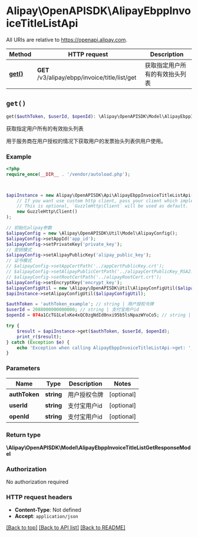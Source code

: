 # Alipay\OpenAPISDK\AlipayEbppInvoiceTitleListApi

All URIs are relative to https://openapi.alipay.com.

Method | HTTP request | Description
------------- | ------------- | -------------
[**get()**](AlipayEbppInvoiceTitleListApi.md#get) | **GET** /v3/alipay/ebpp/invoice/title/list/get | 获取指定用户所有的有效抬头列表


## `get()`

```php
get($authToken, $userId, $openId): \Alipay\OpenAPISDK\Model\AlipayEbppInvoiceTitleListGetResponseModel
```

获取指定用户所有的有效抬头列表

用于服务商在用户授权的情况下获取用户的发票抬头列表供用户使用。

### Example

```php
<?php
require_once(__DIR__ . '/vendor/autoload.php');



$apiInstance = new Alipay\OpenAPISDK\Api\AlipayEbppInvoiceTitleListApi(
    // If you want use custom http client, pass your client which implements `GuzzleHttp\ClientInterface`.
    // This is optional, `GuzzleHttp\Client` will be used as default.
    new GuzzleHttp\Client()
);

// 初始化alipay参数
$alipayConfig = new \Alipay\OpenAPISDK\Util\Model\AlipayConfig();
$alipayConfig->setAppId('app_id');
$alipayConfig->setPrivateKey('private_key');
// 密钥模式
$alipayConfig->setAlipayPublicKey('alipay_public_key');
// 证书模式
// $alipayConfig->setAppCertPath('../appCertPublicKey.crt');
// $alipayConfig->setAlipayPublicCertPath('../alipayCertPublicKey_RSA2.crt');
// $alipayConfig->setRootCertPath('../alipayRootCert.crt');
$alipayConfig->setEncryptKey('encrypt_key');
$alipayConfigUtil = new \Alipay\OpenAPISDK\Util\AlipayConfigUtil($alipayConfig);
$apiInstance->setAlipayConfigUtil($alipayConfigUtil);

$authToken = 'authToken_example'; // string | 用户授权令牌
$userId = 2088000000000000; // string | 支付宝用户id
$openId = 074a1CcTG1LelxKe4xQC0zgNdId0nxi95b5lsNpazWYoCo5; // string | 支付宝用户id

try {
    $result = $apiInstance->get($authToken, $userId, $openId);
    print_r($result);
} catch (Exception $e) {
    echo 'Exception when calling AlipayEbppInvoiceTitleListApi->get: ', $e->getMessage(), PHP_EOL;
}
```

### Parameters

Name | Type | Description  | Notes
------------- | ------------- | ------------- | -------------
 **authToken** | **string**| 用户授权令牌 | [optional]
 **userId** | **string**| 支付宝用户id | [optional]
 **openId** | **string**| 支付宝用户id | [optional]

### Return type

**\Alipay\OpenAPISDK\Model\AlipayEbppInvoiceTitleListGetResponseModel**

### Authorization

No authorization required

### HTTP request headers

- **Content-Type**: Not defined
- **Accept**: `application/json`

[[Back to top]](#) [[Back to API list]](../../README.md#api-endpoints)
[[Back to README]](../../README.md)
